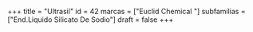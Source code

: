 +++
title = "Ultrasil"
id = 42
marcas = ["Euclid Chemical "]
subfamilias = ["End.Liquido Silicato De Sodio"]
draft = false
+++

<!--more-->